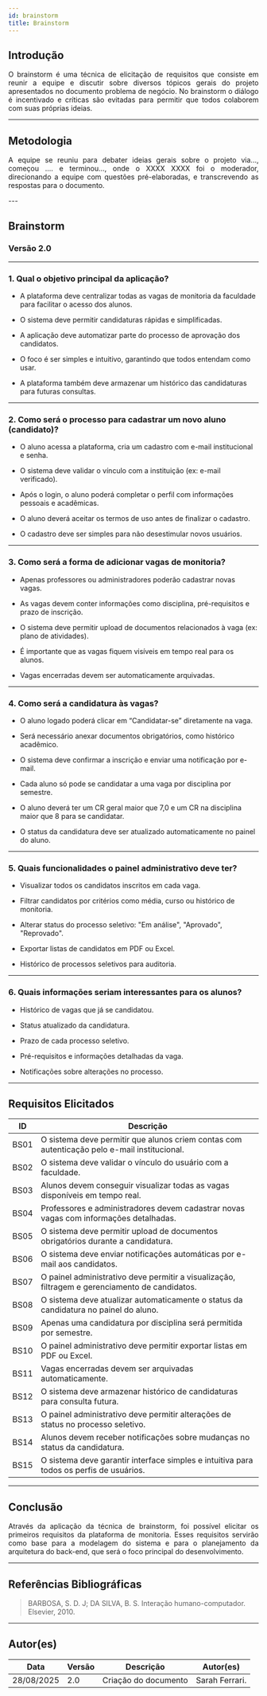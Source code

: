 ```yaml
---
id: brainstorm
title: Brainstorm
---
```


## **Introdução**
<p align="justify">
O brainstorm é uma técnica de elicitação de requisitos que consiste em reunir a equipe e discutir sobre diversos tópicos gerais do projeto apresentados no documento problema de negócio. No brainstorm o diálogo é incentivado e críticas são evitadas para permitir que todos colaborem com suas próprias ideias.
</p>

---

## **Metodologia**
<p align = "justify">
A equipe se reuniu para debater ideias gerais sobre o projeto via..., começou .... e terminou..., onde o XXXX XXXX foi o moderador, direcionando a equipe com questões pré-elaboradas, e transcrevendo as respostas para o documento.
</p>
---

## **Brainstorm**

### **Versão 2.0**

---

### **1. Qual o objetivo principal da aplicação?**
<p align="justify">

- A plataforma deve centralizar todas as vagas de monitoria da faculdade para facilitar o acesso dos alunos.    
   
- O sistema deve permitir candidaturas rápidas e simplificadas.   

- A aplicação deve automatizar parte do processo de aprovação dos candidatos.   
    
- O foco é ser simples e intuitivo, garantindo que todos entendam como usar.  
     
- A plataforma também deve armazenar um histórico das candidaturas para futuras consultas.     
</p> 

---

### **2. Como será o processo para cadastrar um novo aluno (candidato)?**
<p align="justify"> 
  
- O aluno acessa a plataforma, cria um cadastro com e-mail institucional e senha.  
  
- O sistema deve validar o vínculo com a instituição (ex: e-mail verificado).     
  
- Após o login, o aluno poderá completar o perfil com informações pessoais e acadêmicas.  
  
- O aluno deverá aceitar os termos de uso antes de finalizar o cadastro.  
  
- O cadastro deve ser simples para não desestimular novos usuários.  
</p>

---

### **3. Como será a forma de adicionar vagas de monitoria?**
<p align="justify">
  
- Apenas professores ou administradores poderão cadastrar novas vagas.     
  
- As vagas devem conter informações como disciplina, pré-requisitos e prazo de inscrição.    

- O sistema deve permitir upload de documentos relacionados à vaga (ex: plano de atividades).     
  
- É importante que as vagas fiquem visíveis em tempo real para os alunos.   
  
- Vagas encerradas devem ser automaticamente arquivadas.     
</p>

---

### **4. Como será a candidatura às vagas?**
<p align="justify"> 

- O aluno logado poderá clicar em “Candidatar-se” diretamente na vaga.   
  
- Será necessário anexar documentos obrigatórios, como histórico acadêmico.    
  
- O sistema deve confirmar a inscrição e enviar uma notificação por e-mail.      
   
- Cada aluno só pode se candidatar a uma vaga por disciplina por semestre.     
  
- O aluno deverá ter um CR geral maior que 7,0 e um CR na disciplina maior que 8 para se candidatar.  
  
- O status da candidatura deve ser atualizado automaticamente no painel do aluno.    
</p>

---

### **5. Quais funcionalidades o painel administrativo deve ter?**
<p align="justify">  
  
- Visualizar todos os candidatos inscritos em cada vaga.    
  
- Filtrar candidatos por critérios como média, curso ou histórico de monitoria.   
  
- Alterar status do processo seletivo: "Em análise", "Aprovado", "Reprovado".   
  
- Exportar listas de candidatos em PDF ou Excel.   
  
- Histórico de processos seletivos para auditoria.   
</p>

---

### **6. Quais informações seriam interessantes para os alunos?**
<p align="justify"> 
  
- Histórico de vagas que já se candidatou.    
  
- Status atualizado da candidatura.    
   
- Prazo de cada processo seletivo.     
  
- Pré-requisitos e informações detalhadas da vaga.   
  
- Notificações sobre alterações no processo.   
</p>

---

## **Requisitos Elicitados**

| ID   | Descrição |
|-------|-----------|
| BS01  | O sistema deve permitir que alunos criem contas com autenticação pelo e-mail institucional. |
| BS02  | O sistema deve validar o vínculo do usuário com a faculdade. |
| BS03  | Alunos devem conseguir visualizar todas as vagas disponíveis em tempo real. |
| BS04  | Professores e administradores devem cadastrar novas vagas com informações detalhadas. |
| BS05  | O sistema deve permitir upload de documentos obrigatórios durante a candidatura. |
| BS06  | O sistema deve enviar notificações automáticas por e-mail aos candidatos. |
| BS07  | O painel administrativo deve permitir a visualização, filtragem e gerenciamento de candidatos. |
| BS08  | O sistema deve atualizar automaticamente o status da candidatura no painel do aluno. |
| BS09  | Apenas uma candidatura por disciplina será permitida por semestre. |
| BS10  | O painel administrativo deve permitir exportar listas em PDF ou Excel. |
| BS11  | Vagas encerradas devem ser arquivadas automaticamente. |
| BS12  | O sistema deve armazenar histórico de candidaturas para consulta futura. |
| BS13  | O painel administrativo deve permitir alterações de status no processo seletivo. |
| BS14  | Alunos devem receber notificações sobre mudanças no status da candidatura. |
| BS15  | O sistema deve garantir interface simples e intuitiva para todos os perfis de usuários. |

---

## **Conclusão**
<p align="justify">
Através da aplicação da técnica de brainstorm, foi possível elicitar os primeiros requisitos da plataforma de monitoria. Esses requisitos servirão como base para a modelagem do sistema e para o planejamento da arquitetura do back-end, que será o foco principal do desenvolvimento.
</p>

---

## **Referências Bibliográficas**
> BARBOSA, S. D. J; DA SILVA, B. S. Interação humano-computador. Elsevier, 2010.

---

## **Autor(es)**
| Data | Versão | Descrição | Autor(es) |
|-------|--------|-----------|------------|
| 28/08/2025 | 2.0 | Criação do documento | Sarah Ferrari.
